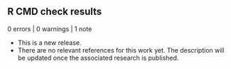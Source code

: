 ## R CMD check results

0 errors | 0 warnings | 1 note

* This is a new release.
* There are no relevant references for this work yet. The description will be updated once the associated research is published.
